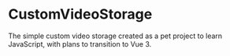 # CustomVideoStorage
The simple custom video storage created as a pet project to learn JavaScript, with plans to transition to Vue 3.
